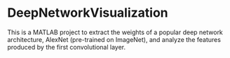# DeepNetworkVisualization
This is a MATLAB project to extract the weights of a popular deep network architecture, AlexNet (pre-trained on ImageNet),  and analyze the features produced by the first convolutional layer.
